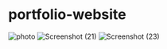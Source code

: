 # portfolio-website
![photo](https://github.com/user-attachments/assets/800b8cc3-075e-47fc-820d-25e3991cb6a5)
![Screenshot (21)](https://github.com/user-attachments/assets/e07eb34d-7ebf-4005-9621-da8d89beef65)
![Screenshot (23)](https://github.com/user-attachments/assets/932c99f2-a54c-4813-9766-d176fd17cde8)
